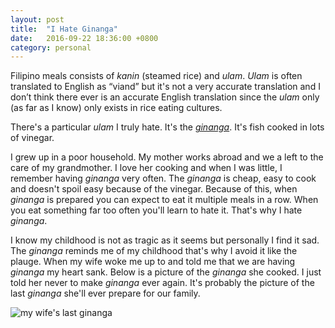 ```yaml
---
layout: post
title:  "I Hate Ginanga"
date:   2016-09-22 18:36:00 +0800
category: personal
---
```


Filipino meals consists of *kanin* (steamed rice) and *ulam*. *Ulam* is often
translated to English as “viand” but it's not a very accurate translation and
I don’t think there ever is an accurate English translation since the *ulam* 
only (as far as I know) only exists in rice eating cultures.

There's a particular *ulam* I truly hate. It's the
*[ginanga](https://www.instagram.com/explore/tags/ginanga/)*. It's fish cooked in
lots of vinegar.

I grew up in a poor household. My mother works abroad and we a left to the care
of my grandmother. I love her cooking and when I was little, I remember having
*ginanga* very often. The *ginanga* is cheap, easy to cook and doesn't spoil
easy because of the vinegar. Because of this, when *ginanga* is prepared you can
expect to eat it multiple meals in a row. When you eat something far too often
you'll learn to hate it. That's why I hate *ginanga*.

I know my childhood is not as tragic as it seems but personally I find it sad.
The *ginanga* reminds me of my childhood that's why I avoid it like the plauge.
When my wife woke me up to and told me that we are having *ginanga* my heart
sank. Below is a picture of the *ginanga* she cooked. I just told her never to
make *ginanga* ever again. It's probably the picture of the last *ginanga*
she'll ever prepare for our family.

![my wife's last ginanga](http://i.imgur.com/BEJW9SB.jpg)

